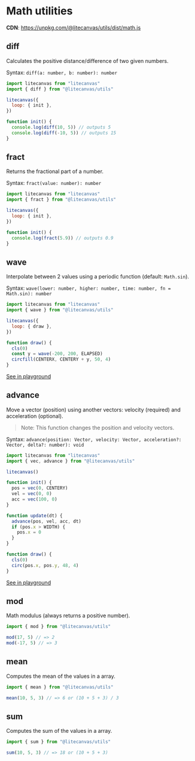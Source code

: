 # Math utilities

**CDN**: https://unpkg.com/@litecanvas/utils/dist/math.js

## diff

Calculates the positive distance/difference of two given numbers.

Syntax: `diff(a: number, b: number): number`

```js
import litecanvas from "litecanvas"
import { diff } from "@litecanvas/utils"

litecanvas({
  loop: { init },
})

function init() {
  console.log(diff(10, 5)) // outputs 5
  console.log(diff(-10, 5)) // outputs 15
}
```

## fract

Returns the fractional part of a number.

Syntax: `fract(value: number): number`

```js
import litecanvas from "litecanvas"
import { fract } from "@litecanvas/utils"

litecanvas({
  loop: { init },
})

function init() {
  console.log(fract(5.9)) // outputs 0.9
}
```

## wave

Interpolate between 2 values using a periodic function (default: `Math.sin`).

Syntax: `wave(lower: number, higher: number, time: number, fn = Math.sin): number`

```js
import litecanvas from "litecanvas"
import { wave } from "@litecanvas/utils"

litecanvas({
  loop: { draw },
})

function draw() {
  cls(0)
  const y = wave(-200, 200, ELAPSED)
  circfill(CENTERX, CENTERY + y, 50, 4)
}
```

[See in playground](https://litecanvas.js.org?c=eJwlyrEKwjAUheE9T3HGBKME0UVwEM0mIuqgY4ytBC6JNGlLKXl3bVwOP4evTY7i4k3haYgLRi5V1vjORD4ygEL4bDDi1ZgeWbIsGKtbb5MLvpxcYHKWIldiiuBjwoAtetNVfL5USqKMPu7OV30oyDW2dkR8r083fblL%2FOOBGQaJ9U%2BvBMtfqxAsyg%3D%3D)

## advance

Move a vector (position) using another vectors: velocity (required) and acceleration (optional).

> Note: This function changes the position and velocity vectors.

Syntax: `advance(position: Vector, velocity: Vector, acceleration?: Vector, delta?: number): void`

```js
import litecanvas from "litecanvas"
import { vec, advance } from "@litecanvas/utils"

litecanvas()

function init() {
  pos = vec(0, CENTERY)
  vel = vec(0, 0)
  acc = vec(100, 0)
}

function update(dt) {
  advance(pos, vel, acc, dt)
  if (pos.x > WIDTH) {
    pos.x = 0
  }
}

function draw() {
  cls(0)
  circ(pos.x, pos.y, 48, 4)
}
```

[See in playground](https://litecanvas.js.org?c=eJxVjjELwjAQhff%2BihtTCKWCg0tdtKCLgxTEMV5SCYS0NGlUpP%2FdS1NQhxvue7yPN3ptXHE33U0YlmdGe4XCBuHoydrRotedBW21Zzm8M4C%2Bc1BBUMhKDrv61NTna048KPPlZSQCcSGrMrHpRzn2UnjFpE9aIYOwqBjpeXTxWOdAMYW6hRgUT9jC5bhvDqkzjyFYQUnf9KeXg3gsi9E4Ng9CPWDy8Ln54rDe0NGwDwbOS1Q%3D)

## mod

Math modulus (always returns a positive number).

```js
import { mod } from "@litecanvas/utils"

mod(17, 5) // => 2
mod(-17, 5) // => 3
```

## mean

Computes the mean of the values in a array.

```js
import { mean } from "@litecanvas/utils"

mean(10, 5, 3) // => 6 or (10 + 5 + 3) / 3
```

## sum

Computes the sum of the values in a array.

```js
import { sum } from "@litecanvas/utils"

sum(10, 5, 3) // => 18 or (10 + 5 + 3)
```
